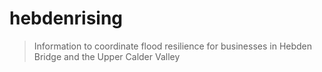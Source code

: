 # hebdenrising

> Information to coordinate flood resilience for businesses in
> Hebden Bridge and the Upper Calder Valley

